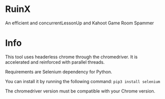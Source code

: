 # RuinX
An efficient and concurrentLessonUp and Kahoot Game Room Spammer

# Info
This tool uses headerless chrome through the chromedriver. It is accelerated and reinforced with parallel threads.

Requirements are Selenium dependency for Python.

You can install it by running the following command:
```pip3 install selenium```

The chromedriver version must be compatible with your Chrome version.
